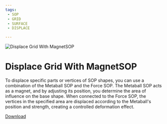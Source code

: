```yaml
---
tags:
 - SOP
 - GRID
 - SURFACE
 - DISPLACE

---
```


![Displace Grid With MagnetSOP](./img/DisplaceGridByMagnet.png.png)
# Displace Grid With MagnetSOP

To displace specific parts or vertices of SOP shapes, you can use a combination of the Metaball SOP and the Force SOP. The Metaball SOP acts as a magnet, and by adjusting its position, you determine the area of influence on the base shape. When connected to the Force SOP, the vertices in the specified area are displaced according to the Metaball's position and strength, creating a controlled deformation effect.

[Download](./files/swapColRowsData.tox)    